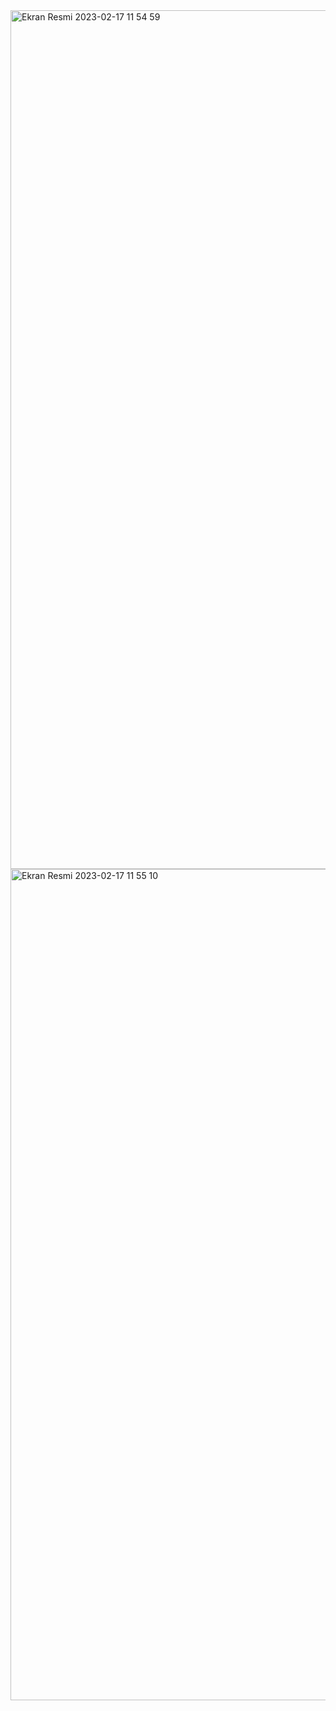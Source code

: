 <img width="1374" alt="Ekran Resmi 2023-02-17 11 54 59" src="https://user-images.githubusercontent.com/106467744/219599002-8e9e571e-7103-423b-8d72-0e241f6092de.png">
<img width="1330" alt="Ekran Resmi 2023-02-17 11 55 10" src="https://user-images.githubusercontent.com/106467744/219599019-dc524b55-1747-4657-a994-15f76003f1a6.png">
